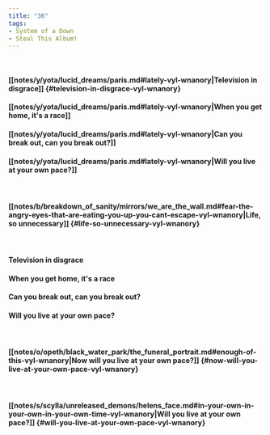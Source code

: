 ```yaml
---
title: "36"
tags:
- System of a Down
- Steal This Album!
---
```

&nbsp;
#### [[notes/y/yota/lucid_dreams/paris.md#lately-vyl-wnanory|Television in disgrace]] {#television-in-disgrace-vyl-wnanory}
#### [[notes/y/yota/lucid_dreams/paris.md#lately-vyl-wnanory|When you get home, it's a race]]
#### [[notes/y/yota/lucid_dreams/paris.md#lately-vyl-wnanory|Can you break out, can you break out?]]
#### [[notes/y/yota/lucid_dreams/paris.md#lately-vyl-wnanory|Will you live at your own pace?]]
&nbsp;
#### [[notes/b/breakdown_of_sanity/mirrors/we_are_the_wall.md#fear-the-angry-eyes-that-are-eating-you-up-you-cant-escape-vyl-wnanory|Life, so unnecessary]] {#life-so-unnecessary-vyl-wnanory}
&nbsp;
#### Television in disgrace
#### When you get home, it's a race
#### Can you break out, can you break out?
#### Will you live at your own pace?
&nbsp;
#### [[notes/o/opeth/black_water_park/the_funeral_portrait.md#enough-of-this-vyl-wnanory|Now will you live at your own pace?]] {#now-will-you-live-at-your-own-pace-vyl-wnanory}
&nbsp;
#### [[notes/s/scylla/unreleased_demons/helens_face.md#in-your-own-in-your-own-in-your-own-time-vyl-wnanory|Will you live at your own pace?]] {#will-you-live-at-your-own-pace-vyl-wnanory}
